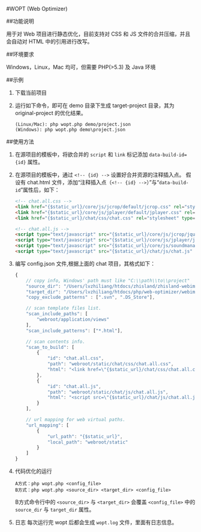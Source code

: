 #WOPT (Web Optimizer)

##功能说明

用于对 Web 项目进行静态优化，目前支持对 CSS 和 JS 文件的合并压缩，并且会自动对 HTML 中的引用进行改写。

##环境要求

Windows，Linux，Mac 均可，但需要 PHP(>5.3) 及 Java 环境

##示例

1. 下载当前项目

2. 运行如下命令，即可在 demo 目录下生成 target-project 目录，其为 original-project 的优化结果。
	```
	(Linux/Mac): php wopt.php demo/project.json
	(Windows): php wopt.php demo\project.json
	```


##使用方法

1.  在源项目的模板中，将欲合并的 `script` 和 `link` 标记添加 `data-build-id={id}` 属性。

2.	在源项目的模板中，通过 `<!-- {id} -->` 设置好合并资源的注释插入点。
	假设有 chat.html 文件，添加“注释插入点（`<!-- {id} -->`）”与“`data-build-id`”属性后，如下：

	```html
	<!-- chat.all.css -->
	<link href="{$static_url}/core/js/jcrop/default/jcrop.css" rel="stylesheet" type="text/css" data-build-id="chat.all.css"/>
	<link href="{$static_url}/core/js/jplayer/default/jplayer.css" rel="stylesheet" type="text/css" data-build-id="chat.all.css"/>
	<link href="{$static_url}/chat/css/chat.css" rel="stylesheet" type="text/css" data-build-id="chat.all.css"/>

	<!-- chat.all.js -->
	<script type="text/javascript" src="{$static_url}/core/js/jcrop/jquery.jcrop.js" data-build-id="chat.all.js"></script>
	<script type="text/javascript" src="{$static_url}/core/js/jplayer/jquery.jplayer.js" data-build-id="chat.all.js"></script>
	<script type="text/javascript" src="{$static_url}/core/js/soundmanager2/soundmanager2.js" data-build-id="chat.all.js"></script>
	<script type="text/javascript" src="{$static_url}/chat/js/chat.js" data-build-id="chat.all.js"></script>
	```

3.  编写 config.json 文件,根据上面的 chat 项目，其格式如下：

	```javascript
	{
		// copy info, Windows' path must like "C:\\path\\to\\project"
		"source_dir": "/Users/lvzhiliang/htdocs/zhisland/zhisland-webim-dev",
		"target_dir": "/Users/lvzhiliang/htdocs/php/web-optimizer/webim",
		"copy_exclude_patterns" : [".svn", ".DS_Store"],

		// scan template files list.
		"scan_include_paths": [
			"webroot/application/views"
		],
		"scan_include_patterns": ["*.html"],

		// scan contents info.
		"scan_to_build": [
			{
				"id": "chat.all.css",
				"path": "webroot/static/chat/css/chat.all.css",
				"html": "<link href=\"{$static_url}/chat/css/chat.all.css\" rel=\"stylesheet\" type=\"text/css\" />"
			},
			{
				"id": "chat.all.js",
				"path": "webroot/static/chat/js/chat.all.js",
				"html": "<script src=\"{$static_url}/chat/js/chat.all.js\" type=\"text/javascript\"></script>"
			}
		],

		// url mapping for web virtual paths.
		"url_mapping": [
			{
				"url_path": "{$static_url}",
				"local_path": "webroot/static"
			}
		]
	}
	```

4.  代码优化的运行
	```
	A方式：php wopt.php <config_file>
	B方式：php wopt.php <source_dir> <target_dir> <config_file>
	```
	B方式命令行中的 `<source_dir>` 与 `<target_dir>` 会覆盖 `<config_file>` 中的 `source_dir` 与 `target_dir` 属性。

5.  日志
	每次运行完 wopt 后都会生成 `wopt.log` 文件，里面有日志信息。
